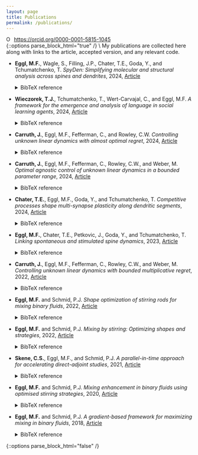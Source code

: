 ```yaml
---
layout: page
title: Publications
permalink: /publications/
---
```

<!-- Print orcid id -->
<div itemscope itemtype="https://schema.org/Person"><a itemprop="sameAs" content="https://orcid.org/0000-0001-5815-1045" href="https://orcid.org/0000-0001-5815-1045" target="orcid.widget" rel="me noopener noreferrer" style="vertical-align:top;"><img src="https://orcid.org/sites/default/files/images/orcid_16x16.png" style="width:1em;margin-right:.5em;" alt="ORCID iD icon">https://orcid.org/0000-0001-5815-1045</a></div>
<!-- Collapsible code from https://www.endtoend.ai/tutorial/collapsible-code-blocks/ -->
{::options parse_block_html="true" /}
\
My publications are collected here along with links to the article, accepted version, and any relevant code.

* **Eggl, M.F.**, Wagle, S., Filling, J.P., Chater, T.E., Goda, Y., and Tchumatchenko, T. *SpyDen: Simplifying molecular and structural analysis across spines and dendrites*, 2024, [Article](https://academic.oup.com/bioinformatics/article/41/7/btaf339/8163946)
   <details><summary markdown="span">BibTeX reference</summary>

   ```
   @article{eggl_2024_spyden,
     title={SpyDen: Simplifying molecular and structural analysis across spines and dendrites},
     author={Maximilian F. Eggl and Surbhit Wagle and Jean P. Filling and Thomas E. Chater and Yukiko Goda and Tatjana Tchumatchenko},
     journal={Bioinformatics},
     year={2025},
     doi={https://doi.org/10.1093/bioinformatics/btaf339},
   }
   ```
   </details>

* **Wieczorek, T.J.**, Tchumatchenko, T., Wert-Carvajal, C., and Eggl, M.F. *A framework for the emergence and analysis of language in social learning agents*, 2024, [Article](XXX)
   <details><summary markdown="span">BibTeX reference</summary>

   ```
   @article{wieczorek_eggl_2024_language,
     title={A framework for the emergence and analysis of language in social learning agents},
     author={Tobias J. Wieczorek and Tatjana Tchumatchenko and Carlos Wert-Carvajal and Maximilian F. Eggl},
     journal={Nature Communications},
     volume={15},
     number={1},
     pages={7590},
     year={2024},
     doi={XXX},
     url={XXX}
   }
   ```
   </details>

* **Carruth, J.**, Eggl, M.F., Fefferman, C., and Rowley, C.W. *Controlling unknown linear dynamics with almost optimal regret*, 2024, [Article](XXX)
   <details><summary markdown="span">BibTeX reference</summary>

   ```
   @article{carruth_eggl_2024_almost,
     title={Controlling unknown linear dynamics with almost optimal regret},
     author={Jacob Carruth and Maximilian F. Eggl and Charles Fefferman and Clarence W. Rowley},
     journal={Revista Matemática Iberoamericana},
     year={2024},
     doi={XXX},
     url={XXX}
   }
   ```
   </details>

* **Carruth, J.**, Eggl, M.F., Fefferman, C., Rowley, C.W., and Weber, M. *Optimal agnostic control of unknown linear dynamics in a bounded parameter range*, 2024, [Article](XXX)
   <details><summary markdown="span">BibTeX reference</summary>

   ```
   @article{carruth_eggl_2024_optimal,
     title={Optimal agnostic control of unknown linear dynamics in a bounded parameter range},
     author={Jacob Carruth and Maximilian F. Eggl and Charles Fefferman and Clarence W. Rowley},
     journal={Revista Matemática Iberoamericana},
     year={2024},
     doi={XXX},
     url={XXX}
   }
   ```
   </details>

* **Chater, T.E.**, Eggl, M.F., Goda, Y., and Tchumatchenko, T. *Competitive processes shape multi-synapse plasticity along dendritic segments*, 2024, [Article](XXX)
   <details><summary markdown="span">BibTeX reference</summary>

   ```
   @article{chater_eggl_2024_multisynapse,
     title={Competitive processes shape multi-synapse plasticity along dendritic segments},
     author={Thomas E. Chater and Maximilian F. Eggl and Yukiko Goda and Tatjana Tchumatchenko},
     journal={Nature Communications},
     volume={15},
     number={1},
     pages={7572},
     year={2024},
     doi={XXX},
     url={XXX}
   }
   ```
   </details>

* **Eggl, M.F.**, Chater, T.E., Petkovic, J., Goda, Y., and Tchumatchenko, T. *Linking spontaneous and stimulated spine dynamics*, 2023, [Article](XXX)
   <details><summary markdown="span">BibTeX reference</summary>

   ```
   @article{eggl_chater_2023_spine,
     title={Linking spontaneous and stimulated spine dynamics},
     author={Maximilian F. Eggl and Thomas E. Chater and Janko Petkovic and Yukiko Goda and Tatjana Tchumatchenko},
     journal={Communications Biology},
     volume={6},
     number={1},
     pages={930},
     year={2023},
     doi={XXX},
     url={XXX}
   }
   ```
   </details>

* **Carruth, J.**, Eggl, M.F., Fefferman, C., Rowley, C.W., and Weber, M. *Controlling unknown linear dynamics with bounded multiplicative regret*, 2022, [Article](XXX)
   <details><summary markdown="span">BibTeX reference</summary>

   ```
   @article{carruth_eggl_2022_bounded,
     title={Controlling unknown linear dynamics with bounded multiplicative regret},
     author={Jacob Carruth and Maximilian F. Eggl and Charles Fefferman and Clarence W. Rowley and Melanie Weber},
     journal={Revista Matemática Iberoamericana},
     volume={38},
     number={7},
     pages={2185--2216},
     year={2022},
     doi={XXX},
     url={XXX}
   }
   ```
   </details>

* **Eggl, M.F.** and Schmid, P.J. *Shape optimization of stirring rods for mixing binary fluids*, 2022, [Article](XXX)
   <details><summary markdown="span">BibTeX reference</summary>

   ```
   @article{eggl_schmid_2022_shape,
     title={Shape optimization of stirring rods for mixing binary fluids},
     author={Maximilian F. Eggl and Peter J. Schmid},
     journal={IMA Journal of Applied Mathematics},
     volume={85},
     number={5},
     pages={762--789},
     year={2022},
     doi={XXX},
     url={XXX}
   }
   ```
   </details>

* **Eggl, M.F.** and Schmid, P.J. *Mixing by stirring: Optimizing shapes and strategies*, 2022, [Article](XXX)
   <details><summary markdown="span">BibTeX reference</summary>

   ```
   @article{eggl_schmid_2022_mixing,
     title={Mixing by stirring: Optimizing shapes and strategies},
     author={Maximilian F. Eggl and Peter J. Schmid},
     journal={Physical Review Fluids},
     volume={7},
     number={7},
     pages={073904},
     year={2022},
     doi={XXX},
     url={XXX}
   }
   ```
   </details>

* **Skene, C.S.**, Eggl, M.F., and Schmid, P.J. *A parallel-in-time approach for accelerating direct-adjoint studies*, 2021, [Article](XXX)
   <details><summary markdown="span">BibTeX reference</summary>

   ```
   @article{skene_eggl_2021_parallel,
     title={A parallel-in-time approach for accelerating direct-adjoint studies},
     author={Calum S. Skene and Maximilian F. Eggl and Peter J. Schmid},
     journal={Journal of Computational Physics},
     volume={429},
     pages={110033},
     year={2021},
     doi={XXX},
     url={XXX}
   }
   ```
   </details>

* **Eggl, M.F.** and Schmid, P.J. *Mixing enhancement in binary fluids using optimised stirring strategies*, 2020, [Article](XXX)
   <details><summary markdown="span">BibTeX reference</summary>

   ```
   @article{eggl_schmid_2020_mixing,
     title={Mixing enhancement in binary fluids using optimised stirring strategies},
     author={Maximilian F. Eggl and Peter J. Schmid},
     journal={Journal of Fluid Mechanics},
     volume={899},
     pages={A24},
     year={2020},
     doi={XXX},
     url={XXX}
   }
   ```
   </details>

* **Eggl, M.F.** and Schmid, P.J. *A gradient-based framework for maximizing mixing in binary fluids*, 2018, [Article](XXX)
   <details><summary markdown="span">BibTeX reference</summary>

   ```
   @article{eggl_schmid_2018_gradient,
     title={A gradient-based framework for maximizing mixing in binary fluids},
     author={Maximilian F. Eggl and Peter J. Schmid},
     journal={Journal of Computational Physics},
     volume={368},
     pages={131--153},
     year={2018},
     doi={XXX},
     url={XXX}
   }
   ```
   </details>


{::options parse_block_html="false" /}
